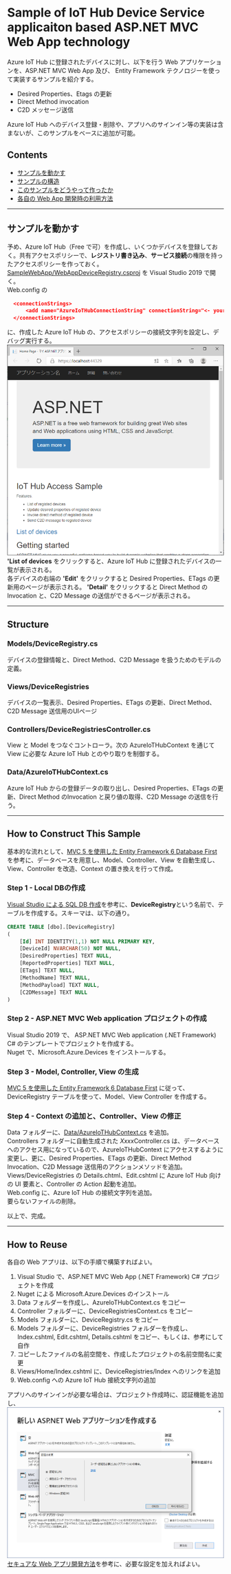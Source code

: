 # Sample of IoT Hub Device Service applicaiton based ASP.NET MVC Web App technology

Azure IoT Hub に登録されたデバイスに対し、以下を行う Web アプリケーションを、ASP.NET MVC Web App 及び、 Entity Framework テクノロジーを使って実装するサンプルを紹介する。 
- Desired Properties、Etags の更新 
- Direct Method invocation 
- C2D メッセージ送信 

Azure IoT Hub へのデバイス登録・削除や、アプリへのサインイン等の実装は含まないが、このサンプルをベースに追加が可能。

## Contents  
- [サンプルを動かす](#%E3%82%B5%E3%83%B3%E3%83%97%E3%83%AB%E3%82%92%E5%8B%95%E3%81%8B%E3%81%99)
- [サンプルの構造](#structure)
- [このサンプルをどうやって作ったか](#how-to-construct-this-sample)
- [各自の Web App 開発時の利用方法](#how-to-reuse)

-------------------------
## サンプルを動かす 
予め、Azure IoT Hub（Free で可）を作成し、いくつかデバイスを登録しておく。共有アクセスポリシーで、<b>レジストリ書き込み</b>、<b>サービス接続</b>の権限を持ったアクセスポリシーを作っておく。  
[SampleWebApp/WebAppDeviceRegistry.csproj](./SampleWebApp/WebAppDeviceRegistry.csproj) を Visual Studio 2019 で開く。  
Web.config の  
```json
  <connectionStrings>
	  <add name="AzureIoTHubConnectionString" connectionString="<- your IoT Hub connection string ->"/>
  </connectionStrings>
```
に、作成した Azure IoT Hub の、アクセスポリシーの接続文字列を設定し、デバッグ実行する。  
![web too](./images/webapp.png) 
<b>'List of devices</b> をクリックすると、Azure IoT Hub に登録されたデバイスの一覧が表示される。  
各デバイスの右端の <b>'Edit'</b> をクリックすると Desired Properties、ETags の更新用のページが表示される。 <b>'Detail'</b> をクリックすると Direct Method の Invocation と、C2D Message の送信ができるページが表示される。 

-----
## Structure 
### Models/DeviceRegistry.cs  
デバイスの登録情報と、Direct Method、C2D Message を扱うためのモデルの定義。  

### Views/DeviceRegistries  
デバイスの一覧表示、Desired Properties、ETags の更新、Direct Method、C2D Message 送信用のUIページ  

### Controllers/DeviceRegistriesController.cs  
View と Model をつなぐコントローラ。次の AzureIoTHubContext を通じて View に必要な Azure IoT Hub とのやり取りを制御する。  

### Data/AzureIoTHubContext.cs  
Azure IoT Hub からの登録データの取り出し、Desired Properties、ETags の更新、Direct Method のInvocation と戻り値の取得、C2D Message の送信を行う。  

----
## How to Construct This Sample  
基本的な流れとして、[MVC 5 を使用した Entity Framework 6 Database First](https://docs.microsoft.com/ja-jp/aspnet/mvc/overview/getting-started/database-first-development/) を参考に、データベースを用意し、Model、Controller、View を自動生成し、View、Controller を改造、Context の置き換えを行って作成。  

### Step 1 - Local DBの作成 
[Visual Studio による SQL DB 作成](https://docs.microsoft.com/ja-jp/sql/ssdt/how-to-create-a-new-database-project?view=sql-server-ver15)を参考に、<b>DeviceRegistry</b>という名前で、テーブルを作成する。スキーマは、以下の通り。

```sql
CREATE TABLE [dbo].[DeviceRegistry]
(
	[Id] INT IDENTITY(1,1) NOT NULL PRIMARY KEY,
	[DeviceId] NVARCHAR(50) NOT NULL,
	[DesiredProperties] TEXT NULL,
	[ReportedProperties] TEXT NULL,
	[ETags] TEXT NULL,
	[MethodName] TEXT NULL,
	[MethodPayload] TEXT NULL,
	[C2DMessage] TEXT NULL
)
```

### Step 2 - ASP.NET MVC Web application プロジェクトの作成  
Visual Studio 2019 で、 ASP.NET MVC Web application (.NET Framework) C# のテンプレートでプロジェクトを作成する。  
Nuget で、Microsoft.Azure.Devices をインストールする。

### Step 3 - Model, Controller, View の生成 
[MVC 5 を使用した Entity Framework 6 Database First](https://docs.microsoft.com/ja-jp/aspnet/mvc/overview/getting-started/database-first-development/)  に従って、DeviceRegistry テーブルを使って、Model、View Controller を作成する。  


### Step 4 - Context の追加と、Controller、View の修正  
Data フォルダーに、[Data/AzureIoTHubContext.cs](./SampleWebApp/Data/AzureIoTHubContext.cs) を追加。  
Controllers フォルダーに自動生成された <i>Xxxx</i>Controller.cs は、データベースへのアクセス用になっているので、AzureIoTHubContext にアクセスするように変更し、更に、Desired Properties、ETags の更新、Direct Method Invocation、C2D Message 送信用のアクションメソッドを追加。  
Views/DeviceRegistries の Details.chtml、Edit.cshtml に Azure IoT Hub 向けの UI 要素と、Controller の Action 起動を追加。  
Web.config に、Azure IoT Hub の接続文字列を追加。  
要らないファイルの削除。 

以上で、完成。

------
## How to Reuse  
各自の Web アプリは、以下の手順で構築すればよい。  
1. Visual Studio で、ASP.NET MVC Web App (.NET Framework) C# プロジェクトを作成
2. Nuget による Microsoft.Azure.Devices のインストール 
3. Data フォルダーを作成し、AzureIoTHubContext.cs をコピー 
4. Controller フォルダーに、DeviceRegistriesContext.cs をコピー 
5. Models フォルダーに、DeviceRegistry.cs をコピー 
6. Models フォルダーに、DeviceRegistries フォルダーを作成し、Index.cshtml, Edit.cshtml, Details.cshtml をコピー、もしくは、参考にして自作  
7. コピーしたファイルの名前空間を、作成したプロジェクトの名前空間名に変更
8. Views/Home/Index.cshtml に、DeviceRegistries/Index へのリンクを追加 
9. Web.config への Azure IoT Hub 接続文字列の追加

アプリへのサインインが必要な場合は、プロジェクト作成時に、認証機能を追加し、
![authentication setting](./images/mvcsignin.png)
[セキュアな Web アプリ開発方法](https://docs.microsoft.com/ja-jp/aspnet/core/security/authorization/secure-data?view=aspnetcore-3.1)を参考に、必要な設定を加えればよい。
